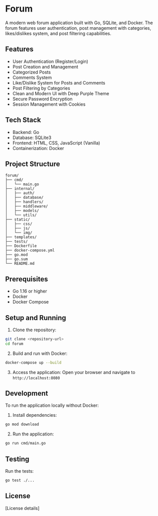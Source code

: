 # Forum

A modern web forum application built with Go, SQLite, and Docker. The forum features user authentication, post management with categories, likes/dislikes system, and post filtering capabilities.

## Features

- User Authentication (Register/Login)
- Post Creation and Management
- Categorized Posts
- Comments System
- Like/Dislike System for Posts and Comments
- Post Filtering by Categories
- Clean and Modern UI with Deep Purple Theme
- Secure Password Encryption
- Session Management with Cookies

## Tech Stack

- Backend: Go
- Database: SQLite3
- Frontend: HTML, CSS, JavaScript (Vanilla)
- Containerization: Docker

## Project Structure

```
forum/
├── cmd/
│   └── main.go
├── internal/
│   ├── auth/
│   ├── database/
│   ├── handlers/
│   ├── middleware/
│   ├── models/
│   └── utils/
├── static/
│   ├── css/
│   ├── js/
│   └── img/
├── templates/
├── tests/
├── Dockerfile
├── docker-compose.yml
├── go.mod
├── go.sum
└── README.md
```

## Prerequisites

- Go 1.16 or higher
- Docker
- Docker Compose

## Setup and Running

1. Clone the repository:
```bash
git clone <repository-url>
cd forum
```

2. Build and run with Docker:
```bash
docker-compose up --build
```

3. Access the application:
Open your browser and navigate to `http://localhost:8080`

## Development

To run the application locally without Docker:

1. Install dependencies:
```bash
go mod download
```

2. Run the application:
```bash
go run cmd/main.go
```

## Testing

Run the tests:
```bash
go test ./...
```

## License

[License details]
